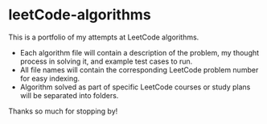 # leetCode-algorithms
This is a portfolio of my attempts at LeetCode algorithms.

- Each algorithm file will contain a description of the problem, my thought process in solving it, and example test cases to run.
- All file names will contain the corresponding LeetCode problem number for easy indexing.
- Algorithm solved as part of specific LeetCode courses or study plans will be separated into folders.

Thanks so much for stopping by!
